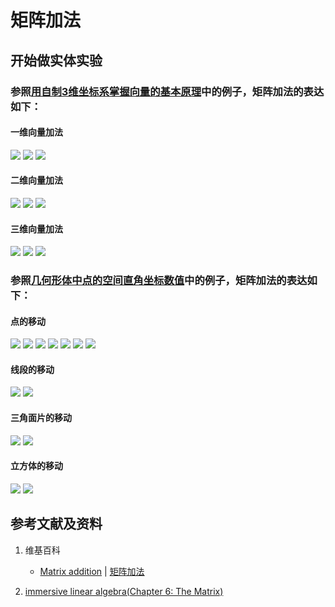 # 矩阵加法

## 开始做实体实验

### 参照[用自制3维坐标系掌握向量的基本原理](https://gitee.com/quanbinn/Learn-Mathematical-Olympiad-The-Interactive-Way/blob/master/chapters/%E7%BA%BF%E6%80%A7%E4%BB%A3%E6%95%B0/%E5%90%91%E9%87%8F/%E7%94%A8%E8%87%AA%E5%88%B63%E7%BB%B4%E5%9D%90%E6%A0%87%E7%B3%BB%E6%8E%8C%E6%8F%A1%E5%90%91%E9%87%8F%E7%9A%84%E5%9F%BA%E6%9C%AC%E5%8E%9F%E7%90%86.md#%E7%94%A8%E8%87%AA%E5%88%B63%E7%BB%B4%E5%9D%90%E6%A0%87%E7%B3%BB%E6%8E%8C%E6%8F%A1%E5%90%91%E9%87%8F%E7%9A%84%E5%9F%BA%E6%9C%AC%E5%8E%9F%E7%90%86)中的例子，矩阵加法的表达如下：

#### 一维向量加法
![](/images/线性代数/矩阵/矩阵加法/1a1.jpg)
![](/images/线性代数/矩阵/矩阵加法/1a2.jpg)
![](/images/线性代数/矩阵/矩阵加法/1a3.jpg)

#### 二维向量加法
![](/images/线性代数/矩阵/矩阵加法/2a1.jpg)
![](/images/线性代数/矩阵/矩阵加法/2a2.jpg)
![](/images/线性代数/矩阵/矩阵加法/2a3.jpg)

#### 三维向量加法
![](/images/线性代数/矩阵/矩阵加法/3a1.jpg)
![](/images/线性代数/矩阵/矩阵加法/3a2.jpg)
![](/images/线性代数/矩阵/矩阵加法/3a3.jpg)

### 参照[几何形体中点的空间直角坐标数值](https://gitee.com/quanbinn/learn-PEIM-the-experimental-way#几何形体中点的空间直角坐标数值)中的例子，矩阵加法的表达如下：

#### 点的移动
![](/images/线性代数/矩阵/矩阵加法/4a1.jpg)
![](/images/线性代数/矩阵/矩阵加法/4a2.jpg)
![](/images/线性代数/矩阵/矩阵加法/4a3.jpg)
![](/images/线性代数/矩阵/矩阵加法/4a4.jpg)
![](/images/线性代数/矩阵/矩阵加法/4a5.jpg)
![](/images/线性代数/矩阵/矩阵加法/4a6.jpg)
![](/images/线性代数/矩阵/矩阵加法/4a7.jpg)

#### 线段的移动
![](/images/线性代数/矩阵/矩阵加法/5a1.jpg)
![](/images/线性代数/矩阵/矩阵加法/5a2.jpg)

#### 三角面片的移动
![](/images/线性代数/矩阵/矩阵加法/6a1.jpg)
![](/images/线性代数/矩阵/矩阵加法/6a2.jpg)

#### 立方体的移动
![](/images/线性代数/矩阵/矩阵加法/7a1.jpg)
![](/images/线性代数/矩阵/矩阵加法/7a2.jpg)

## 参考文献及资料

1. 维基百科
	- [Matrix addition](https://en.wikipedia.org/wiki/Matrix_addition) | [矩阵加法](https://zh.wikipedia.org/wiki/%E7%9F%A9%E9%99%A3%E5%8A%A0%E6%B3%95) 

2. [immersive linear algebra(Chapter 6: The Matrix)](http://immersivemath.com/ila/ch06_matrices/ch06.html)
